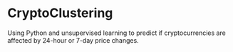 # CryptoClustering
 Using Python and unsupervised learning to predict if cryptocurrencies are affected by 24-hour or 7-day price changes.
